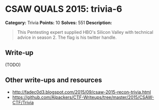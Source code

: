 # CSAW QUALS 2015: trivia-6

**Category:** Trivia
**Points:** 10
**Solves:** 551
**Description:**

> This Pentesting expert supplied HBO's Silicon Valley with technical advice in season 2. The flag is his twitter handle.
>
>


## Write-up

(TODO)

## Other write-ups and resources

* <http://fadec0d3.blogspot.com/2015/09/csaw-2015-recon-trivia.html>
* <https://github.com/Alpackers/CTF-Writeups/tree/master/2015/CSAW-CTF/Trivia>
